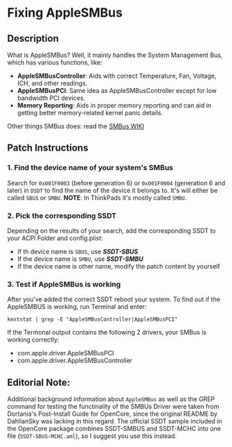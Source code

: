# Fixing AppleSMBus

## Description
What is AppleSMBus? Well, it mainly handles the System Management Bus, which has various functions, like:

* **AppleSMBusController**: Aids with correct Temperature, Fan, Voltage, ICH, and other readings.  
* **AppleSMBusPCI**: Same idea as AppleSMBusController except for low bandwidth PCI devices.
* **Memory Reporting**: Aids in proper memory reporting and can aid in getting better memory-related kernel panic details.

Other things SMBus does: read the [SMBus WIKI](https://en.wikipedia.org/wiki/System_Management_Bus)

## Patch Instructions

### 1. Find the device name of your system's SMBus
Search for `0x001F0003` (before generation 6) or `0x001F0004` (generation 6 and later) in `DSDT` to find the name of the device it belongs to. It's will either be called `SBUS` or `SMBU`. **NOTE**: In ThinkPads it's mostly called `SMBU`.

### 2. Pick the corresponding SSDT
Depending on the results of your search, add the corresponding SSDT to your ACPI Folder and config.plist:

- If th device name is `SBUS`, use ***SSDT-SBUS***
- If the device name is `SMBU`, use ***SSDT-SMBU***
- If the device name is other name, modify the patch content by yourself

### 3. Test if AppleSMBus is working
After you've added the correct SSDT reboot your system. To find out if the AppleSMBUS is working, run Terminal and enter:

`kextstat | grep -E "AppleSMBusController|AppleSMBusPCI"`

If the Termonal output contains the following 2 drivers, your SMBus is working correctly:

- com.apple.driver.AppleSMBusPCI
- com.apple.driver.AppleSMBusController

## Editorial Note:
Additional background information about `AppleSMBus` as well as the GREP command for testing the functinality of the SMBUs Driver were taken from Dortania's Post-Install Guide for OpenCore, since the original README by DahlianSky was lacking in this regard. The official SSDT sample included in the OpenCore package combines SSDT-SMBUS and SSDT-MCHC into one file (`SSDT-SBUS-MCHC.aml`), so I suggest you use this instead. 
